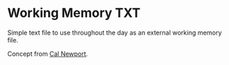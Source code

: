 # Working Memory TXT

Simple text file to use throughout the day as an external working memory file.

Concept from [Cal Newport]().

